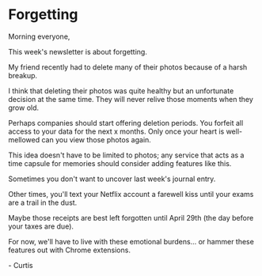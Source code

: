 # Forgetting

Morning everyone,

This week's newsletter is about forgetting.

My friend recently had to delete many of their photos because of a harsh breakup.

I think that deleting their photos was quite healthy but an unfortunate decision at the same time. They will never relive those moments when they grow old.

Perhaps companies should start offering deletion periods. You forfeit all access to your data for the next x months. Only once your heart is well-mellowed can you view those photos again.

This idea doesn't have to be limited to photos; any service that acts as a time capsule for memories should consider adding features like this.

Sometimes you don't want to uncover last week's journal entry.

Other times, you'll text your Netflix account a farewell kiss until your exams are a trail in the dust.

Maybe those receipts are best left forgotten until April 29th (the day before your taxes are due).

For now, we'll have to live with these emotional burdens... or hammer these features out with Chrome extensions.

\- Curtis